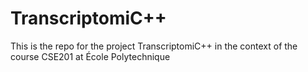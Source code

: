 # TranscriptomiC++
This is the repo for the project TranscriptomiC++ in the context of the course CSE201 at École Polytechnique 
